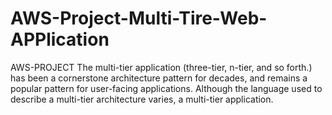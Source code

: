 # AWS-Project-Multi-Tire-Web-APPlication
AWS-PROJECT The multi-tier application (three-tier, n-tier, and so forth.) has been a cornerstone  architecture pattern for decades, and remains a popular pattern for user-facing  applications. Although the language used to describe a multi-tier architecture varies, a  multi-tier application.
